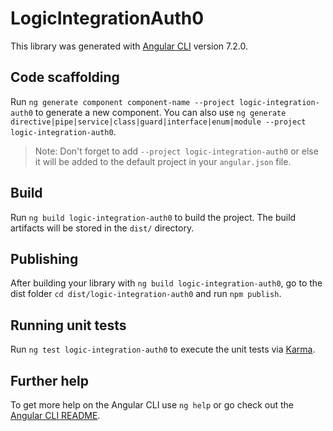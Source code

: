 # LogicIntegrationAuth0

This library was generated with [Angular CLI](https://github.com/angular/angular-cli) version 7.2.0.

## Code scaffolding

Run `ng generate component component-name --project logic-integration-auth0` to generate a new component. You can also use `ng generate directive|pipe|service|class|guard|interface|enum|module --project logic-integration-auth0`.

> Note: Don't forget to add `--project logic-integration-auth0` or else it will be added to the default project in your `angular.json` file.

## Build

Run `ng build logic-integration-auth0` to build the project. The build artifacts will be stored in the `dist/` directory.

## Publishing

After building your library with `ng build logic-integration-auth0`, go to the dist folder `cd dist/logic-integration-auth0` and run `npm publish`.

## Running unit tests

Run `ng test logic-integration-auth0` to execute the unit tests via [Karma](https://karma-runner.github.io).

## Further help

To get more help on the Angular CLI use `ng help` or go check out the [Angular CLI README](https://github.com/angular/angular-cli/blob/master/README.md).
